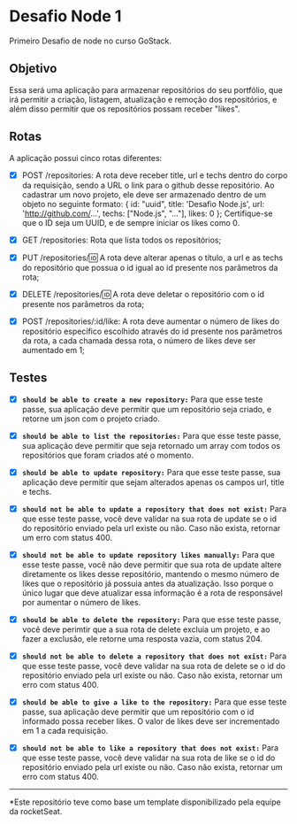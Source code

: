 # Desafio Node 1

Primeiro Desafio de node no curso GoStack.

## Objetivo

Essa será uma aplicação para armazenar repositórios do seu portfólio, que irá permitir a criação, listagem, atualização e remoção dos repositórios, e além disso permitir que os repositórios possam receber "likes".

## Rotas

  A aplicação possui cinco rotas diferentes:

-   [x] POST /repositories: A rota deve receber title, url e techs dentro do corpo da requisição, sendo a URL o link para o github desse repositório. Ao cadastrar um novo projeto, ele deve ser armazenado dentro de um objeto no seguinte formato: { id: "uuid", title: 'Desafio Node.js', url: 'http://github.com/...', techs: ["Node.js", "..."], likes: 0 }; Certifique-se que o ID seja um UUID, e de sempre iniciar os likes como 0.

-   [x] GET /repositories: Rota que lista todos os repositórios;

-   [x] PUT /repositories/:id: A rota deve alterar apenas o título, a url e as techs do repositório que possua o id igual ao id presente nos parâmetros da rota;

-   [x] DELETE /repositories/:id: A rota deve deletar o repositório com o id presente nos parâmetros da rota;

-   [x] POST /repositories/:id/like: A rota deve aumentar o número de likes do repositório específico escolhido através do id presente nos parâmetros da rota, a cada chamada dessa rota, o número de likes deve ser aumentado em 1;

## Testes

-   [x] **`should be able to create a new repository:`** Para que esse teste passe, sua aplicação deve permitir que um repositório seja criado, e retorne um json com o projeto criado.

-   [x] **`should be able to list the repositories:`** Para que esse teste passe, sua aplicação deve permitir que seja retornado um array com todos os repositórios que foram criados até o momento.

-   [x] **`should be able to update repository:`** Para que esse teste passe, sua aplicação deve permitir que sejam alterados apenas os campos url, title e techs.

-   [x] **`should not be able to update a repository that does not exist:`** Para que esse teste passe, você deve validar na sua rota de update se o id do repositório enviado pela url existe ou não. Caso não exista, retornar um erro com status 400.

-   [x] **`should not be able to update repository likes manually:`** Para que esse teste passe, você não deve permitir que sua rota de update altere diretamente os likes desse repositório, mantendo o mesmo número de likes que o repositório já possuia antes da atualização. Isso porque o único lugar que deve atualizar essa informação é a rota de responsável por aumentar o número de likes.

-   [x] **`should be able to delete the repository:`** Para que esse teste passe, você deve perimtir que a sua rota de delete excluia um projeto, e ao fazer a exclusão, ele retorne uma resposta vazia, com status 204.

-   [x] **`should not be able to delete a repository that does not exist:`** Para que esse teste passe, você deve validar na sua rota de delete se o id do repositório enviado pela url existe ou não. Caso não exista, retornar um erro com status 400.

-   [x] **`should be able to give a like to the repository:`** Para que esse teste passe, sua aplicação deve permitir que um repositório com o id informado possa receber likes. O valor de likes deve ser incrementado em 1 a cada requisição.

-   [x] **`should not be able to like a repository that does not exist:`** Para que esse teste passe, você deve validar na sua rota de like se o id do repositório enviado pela url existe ou não. Caso não exista, retornar um erro com status 400.

---

*Este repositório teve como base um template disponibilizado pela equipe da rocketSeat.

